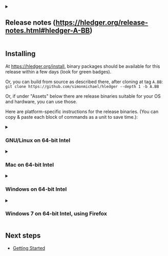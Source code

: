 <details>
<summary>

## Release notes (https://hledger.org/release-notes.html#hledger-A-BB)

</summary>

<!-- release-notes.md section goes here -->

</details>

## Installing

At <https://hledger.org/install>, binary packages should be available for this release within a few days (look for green badges). 

Or, you can build from source as described there, after cloning at tag `A.BB`:
`git clone https://github.com/simonmichael/hledger --depth 1 -b A.BB`

Or, if under "Assets" below there are release binaries suitable for your OS and hardware, you can use those.
<!--
Note: release binaries have been updated:
- YYYY-MM-DD: description. [#NNNN](https://github.com/simonmichael/hledger/issues/NNNN)
-->
Here are platform-specific instructions for the release binaries.
(You can copy & paste each block of commands as a unit to save time.):

<details>
<summary>

### GNU/Linux on 64-bit Intel
</summary>
At the command line,

```
cd /usr/local/bin
curl -LOC- https://github.com/simonmichael/hledger/releases/download/A.BB/hledger-linux-x64.zip   # can rerun if interrupted
unzip hledger-linux-x64.zip; tar xvf hledger-linux-x64.tar; rm hledger-linux-x64.{zip,tar}        # github workaround, preserves permissions
cd -
hledger --version  # should show the new version
touch $HOME/.hledger.journal   # ensure a default journal file exists
```
</details>

<details>
<summary>

### Mac on 64-bit Intel
</summary>
In a terminal window,

```
cd /usr/local/bin
curl -LOC- https://github.com/simonmichael/hledger/releases/download/A.BB/hledger-mac-x64.zip
unzip hledger-mac-x64.zip; tar xvf hledger-mac-x64.tar; rm hledger-mac-x64.{zip,tar}              # github workaround, preserves permissions
open .
# for the hledger, hledger-ui, hledger-web icons: right-click, Open, confirm it's ok to run
cd -
hledger --version  # should show the new version
touch $HOME/.hledger.journal   # ensure a default journal file exists
```
</details>

<details>
<summary>

### Windows on 64-bit Intel
</summary>

In a powershell window (press Windows-r, type powershell, press enter),

Make a place to keep hledger binaries, and add it to your PATH; this makes running hledger easier. You only need to do this once, not for every release:
```
mkdir -force $HOME\bin >$null
$ENV:PATH += ";"+$HOME+"\bin"
[Environment]::SetEnvironmentVariable("Path", [Environment]::GetEnvironmentVariable("Path", [EnvironmentVariableTarget]::User)+";"+$HOME+"\bin", [EnvironmentVariableTarget]::User)
```
Download and install the release binaries:
```
cd $HOME\bin
curl https://github.com/simonmichael/hledger/releases/download/A.BB/hledger-windows-x64.zip -OutFile hledger-windows-x64.zip
Expand-Archive hledger-windows-x64.zip -DestinationPath .
rm hledger-windows-x64.zip
cd $HOME
hledger --version           # should show the new version
```
And ensure a default journal file exists:
```
out-file -append -encoding ascii $HOME/.hledger.journal
```

Problems:
- Starting hledger/hledger-web by double-clicking their icon won't work; run them from a cmd or powershell window instead.
</details>

<details>
<summary>

### Windows 7 on 64-bit Intel, using Firefox
</summary>

- click hledger-windows-x64.zip below
- choose Open with Windows Explorer, OK
- click Extract all files
- choose a destination folder - ideally one that appears in `echo %PATH%`, like `C:\Windows` (though that one will require administrator permission); otherwise, your home directory (`C:\Users\YOURNAME`)
- check "Show extracted files when complete"
- click Extract, wait for the destination folder to open
- find the hledger, hledger-web icons (if you extracted to `\Windows`, you'll need to scroll down)
- for each icon: double-click, uncheck "Always ask before opening this file", click Run
- close those Explorer windows
- open a command window (press Windows-r, type CMD, press enter)
- `hledger --version` should show the new version
- `echo # >> .hledger.journal` to ensure a default journal file exists. (Important: the doubled **>>** is needed to avoid overwriting existing data.)

Problems:
- Starting hledger by double-clicking its icon won't work because it needs arguments; run it from the command window instead.
- Starting hledger-web by double-clicking its icon may fail eg because Explorer's command window is too small;
  configure that to be larger, or run hledger-web from a command window instead.
- hledger or hledger-web may fail to run if there is not enough memory available.
</details>

## Next steps

- [Getting Started](https://hledger.org/start.html)


<!--
## Updates
2022-06-05: linux-x64 binaries updated to run at normal speed. [#1867](https://github.com/simonmichael/hledger/issues/1867)
2022-06-08: windows-x64 binaries fixed. [#1869](https://github.com/simonmichael/hledger/issues/1869)
-->
